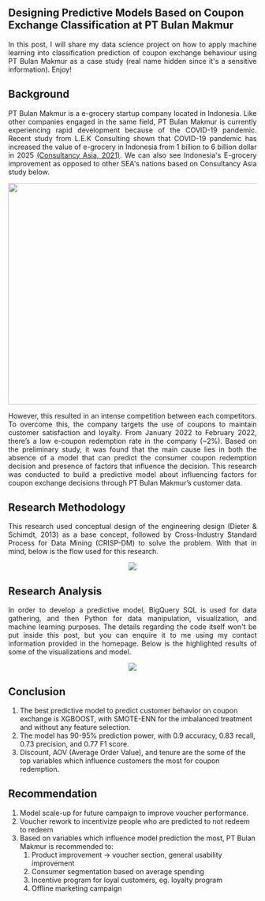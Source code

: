 ## Designing Predictive Models Based on Coupon Exchange Classification at PT Bulan Makmur

<p align= "justify">
  In this post, I will share my data science project on how to apply machine learning into classification prediction of coupon exchange behaviour using PT Bulan Makmur as a case study (real name hidden since it's a sensitive information). Enjoy! </p>
  
<h2>Background</h2>

<p align="justify">
PT Bulan Makmur is a e-grocery startup company located in Indonesia. Like other companies engaged in the same field, PT Bulan Makmur is currently experiencing rapid development 
because of the COVID-19 pandemic. Recent study from L.E.K Consulting shown that COVID-19 pandemic has increased the value of e-grocery in Indonesia from 1 billion to 6 billion dollar in 2025 <a href="https://www.consultancy.asia/news/3941/covid-19-a-catalyst-for-growth-in-indonesias-e-grocery-market">(Consultancy Asia, 2021)</a>. We can also see Indonesia's E-grocery improvement as opposed to other SEA's nations based on Consultancy Asia study below. </p>

<p align="center">
  <img src="https://user-images.githubusercontent.com/49559301/206113714-4ebd54ba-9bbb-4672-b87f-f19f75017cf6.png" width=600 height=450/>
</p>

<p align="justify">
However, this resulted in an intense competition between each competitors. To overcome this, the company targets the use of coupons to maintain customer satisfaction and loyalty. From January 2022 to February 2022, there’s a low e-coupon redemption rate in the company (~2%). Based on the preliminary study, it was found that the main cause lies in both the absence of a model that can predict the consumer coupon redemption decision and presence of factors that influence the decision. This research was conducted to build a predictive model about influencing factors for coupon exchange decisions through PT Bulan Makmur’s customer data. </p>

<h2>Research Methodology</h2>
<p align="justify">
This research used conceptual design of the engineering design (Dieter & Schimdt, 2013) as a base concept, followed by Cross-Industry Standard Process for Data Mining (CRISP-DM) to solve the problem. With that in mind, below is the flow used for this research.</p>

<p align="center">
  <img src="https://user-images.githubusercontent.com/49559301/206133910-ea382e84-5aed-48bf-b5b0-b144aaa7d9ed.png"/>
</p>

<h2>Research Analysis</h2>
<p align="justify">
In order to develop a predictive model, BigQuery SQL is used for data gathering, and then Python for data manipulation, visualization, and machine learning purposes. The details regarding the code itself won't be put inside this post, but you can enquire it to me using my contact information provided in the homepage. Below is the highlighted results of some of the visualizations and model. </p>

<p align="center">
  <img src="https://user-images.githubusercontent.com/49559301/206136724-52016dd5-73f2-4cea-84bc-df3a788e8c6c.png">
</p>

<h2>Conclusion</h2>
<ol type = 1>
  <li>The best predictive model to predict customer behavior on coupon exchange is XGBOOST, with SMOTE-ENN for the imbalanced treatment and without any feature selection.</li>
  <li>The model has 90-95% prediction power, with 0.9 accuracy, 0.83 recall, 0.73 precision, and 0.77 F1 score.</li>
  <li>Discount, AOV (Average Order Value), and tenure are the some of the top variables which influence customers the most for coupon redemption. </li>
</ol>

<h2>Recommendation</h2>
  <ol type = 1>
  <li> Model scale-up for future campaign to improve voucher performance. </li>
  <li> Voucher rework to incentivize people who are predicted to not redeem to redeem </li>
  <li> Based on variables which influence model prediction the most, PT Bulan Makmur is recommended to: <ol type = 3>
    <li> Product improvement -> voucher section, general usability improvement </li>
    <li> Consumer segmentation based on average spending </li>
    <li> Incentive program for loyal customers, eg. loyalty program </li>
    <li> Offline marketing campaign </li></li></ol></ol>
  
  
  




